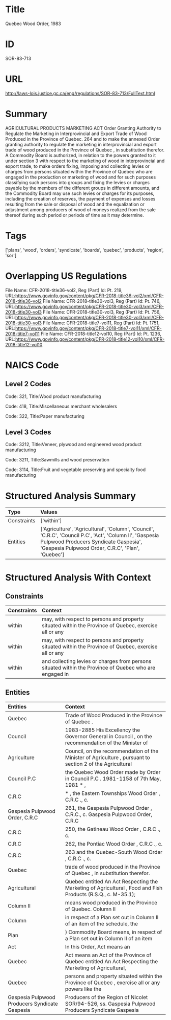 # Title
Quebec Wood Order, 1983


# ID
SOR-83-713

# URL
http://laws-lois.justice.gc.ca/eng/regulations/SOR-83-713/FullText.html


# Summary
AGRICULTURAL PRODUCTS MARKETING ACT Order Granting Authority to Regulate the Marketing in Interprovincial and Export Trade of Wood Produced in the Province of Quebec.
264 and to make the annexed  Order granting authority to regulate the marketing in interprovincial and export trade of wood produced in the Province of Quebec , in substitution therefor.
A Commodity Board is authorized, in relation to the powers granted to it under section 3 with respect to the marketing of wood in interprovincial and export trade, to make orders fixing, imposing and collecting levies or charges from persons situated within the Province of Quebec who are engaged in the production or marketing of wood and for such purposes classifying such persons into groups and fixing the levies or charges payable by the members of the different groups in different amounts, and the Commodity Board may use such levies or charges for its purposes, including the creation of reserves, the payment of expenses and losses resulting from the sale or disposal of wood and the equalization or adjustment among producers of wood of moneys realized from the sale thereof during such period or periods of time as it may determine.


# Tags
['plans', 'wood', 'orders', 'syndicate', 'boards', 'quebec', 'products', 'region', 'sor']


# Overlapping US Regulations
File Name: CFR-2018-title36-vol2, Reg (Part) Id: Pt. 219, URL:https://www.govinfo.gov/content/pkg/CFR-2018-title36-vol2/xml/CFR-2018-title36-vol2
File Name: CFR-2018-title30-vol3, Reg (Part) Id: Pt. 746, URL:https://www.govinfo.gov/content/pkg/CFR-2018-title30-vol3/xml/CFR-2018-title30-vol3
File Name: CFR-2018-title30-vol3, Reg (Part) Id: Pt. 756, URL:https://www.govinfo.gov/content/pkg/CFR-2018-title30-vol3/xml/CFR-2018-title30-vol3
File Name: CFR-2018-title7-vol11, Reg (Part) Id: Pt. 1751, URL:https://www.govinfo.gov/content/pkg/CFR-2018-title7-vol11/xml/CFR-2018-title7-vol11
File Name: CFR-2018-title12-vol10, Reg (Part) Id: Pt. 1236, URL:https://www.govinfo.gov/content/pkg/CFR-2018-title12-vol10/xml/CFR-2018-title12-vol10



# NAICS Code
## Level 2 Codes
Code: 321, Title:Wood product manufacturing

Code: 418, Title:Miscellaneous merchant wholesalers

Code: 322, Title:Paper manufacturing




## Level 3 Codes
Code: 3212, Title:Veneer, plywood and engineered wood product manufacturing

Code: 3211, Title:Sawmills and wood preservation

Code: 3114, Title:Fruit and vegetable preserving and specialty food manufacturing







# Structured Analysis Summary
| Type        | Values                                                                                                                                                                                                  |
|:------------|:--------------------------------------------------------------------------------------------------------------------------------------------------------------------------------------------------------|
| Constraints | ['within']                                                                                                                                                                                              |
| Entities    | ['Agriculture', 'Agricultural', 'Column', 'Council', 'C.R.C', 'Council P.C', 'Act', 'Column II', 'Gaspesia Pulpwood Producers  Syndicate Gaspesia', 'Gaspesia Pulpwood Order, C.R.C', 'Plan', 'Quebec'] |


# Structured Analysis With Context
 


## Constraints
| Constraints   | Context                                                                                                 |
|:--------------|:--------------------------------------------------------------------------------------------------------|
| within        | may, with respect to persons and property situated within the Province of Quebec, exercise all or any   |
| within        | may, with respect to persons and property situated within the Province of Quebec, exercise all or any   |
| within        | and collecting levies or charges from persons situated within the Province of Quebec who are engaged in |


## Entities
| Entities                                        | Context                                                                                                       |
|:------------------------------------------------|:--------------------------------------------------------------------------------------------------------------|
| Quebec                                          | Trade of Wood Produced in the Province of Quebec .                                                            |
| Council                                         | 1983-2885 His Excellency the Governor General in  Council , on the recommendation of the Minister of          |
| Agriculture                                     | Council, on the recommendation of the Minister of Agriculture , pursuant to section 2 of the Agricultural     |
| Council P.C                                     | the Quebec Wood Order made by Order in Council P.C . 1981-1158 of 7th May, 1981 * ,                           |
| C.R.C                                           | * , the Eastern Townships Wood Order , C.R.C ., c.                                                            |
| Gaspesia Pulpwood Order, C.R.C                  | 261, the  Gaspesia Pulpwood Order , C.R.C., c. Gaspesia Pulpwood Order, C.R.C                                 |
| C.R.C                                           | 250, the  Gatineau Wood Order ,  C.R.C ., c.                                                                  |
| C.R.C                                           | 262, the  Pontiac Wood Order ,  C.R.C ., c.                                                                   |
| C.R.C                                           | 263 and the  Quebec-South Wood Order ,  C.R.C ., c.                                                           |
| Quebec                                          | trade of wood produced in the Province of Quebec  , in substitution therefor.                                 |
| Agricultural                                    | Quebec entitled An Act Respecting the Marketing of Agricultural , Food and Fish Products (R.S.Q., c. M-35.1); |
| Column II                                       | means wood produced in the Province of Quebec. Column II                                                      |
| Column                                          | in respect of a Plan set out in Column II of an item of the schedule, the                                     |
| Plan                                            | ) Commodity Board means, in respect of a Plan set out in Column II of an item                                 |
| Act                                             | In this Order,  Act   means an                                                                                |
| Quebec                                          | Act means an Act of the Province of Quebec entitled An Act Respecting the Marketing of Agricultural,          |
| Quebec                                          | persons and property situated within the Province of Quebec , exercise all or any powers like the             |
| Gaspesia Pulpwood Producers  Syndicate Gaspesia | Producers of the Region of Nicolet SOR/94-526, ss. Gaspesia Pulpwood Producers  Syndicate Gaspesia            |


